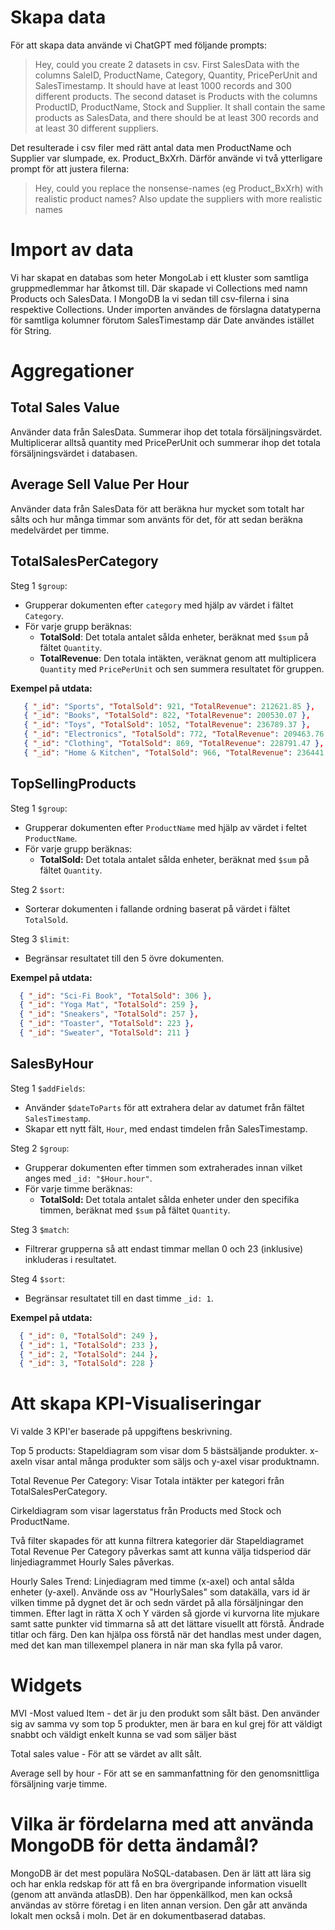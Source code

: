 # Skapa data
För att skapa data använde vi ChatGPT med följande prompts:
> Hey, could you create 2 datasets in csv. First SalesData with the columns SaleID, ProductName, Category, Quantity, PricePerUnit and SalesTimestamp. It should have at least 1000 records and 300 different products. The second dataset is Products with the columns ProductID, ProductName, Stock and Supplier. It shall contain the same products as SalesData, and there should be at least 300 records and at least 30 different suppliers.

Det resulterade i csv filer med rätt antal data men ProductName och Supplier var slumpade, ex. Product_BxXrh. Därför använde vi två ytterligare prompt för att justera filerna:
> Hey, could you replace the nonsense-names (eg Product_BxXrh) with realistic product names?
> Also update the suppliers with more realistic names

# Import av data
Vi har skapat en databas som heter MongoLab i ett kluster som samtliga gruppmedlemmar har åtkomst till. Där skapade vi Collections med namn Products och SalesData. I MongoDB la vi sedan till csv-filerna i sina respektive Collections. Under importen användes de förslagna datatyperna för samtliga kolumner förutom SalesTimestamp där Date användes istället för String.


# Aggregationer
## Total Sales Value
Använder data från SalesData. Summerar ihop det totala försäljningsvärdet. Multiplicerar alltså quantity med PricePerUnit och summerar ihop det totala försäljningsvärdet i databasen.

## Average Sell Value Per Hour
Använder data från SalesData för att beräkna hur mycket som totalt har sålts och hur många timmar som använts för det, för att sedan beräkna medelvärdet per timme.

## TotalSalesPerCategory
Steg 1 `$group`: 
- Grupperar dokumenten efter `category` med hjälp av värdet i fältet `Category`.
- För varje grupp beräknas:
  - **TotalSold**: Det totala antalet sålda enheter, beräknat med `$sum` på fältet `Quantity`.
  - **TotalRevenue**: Den totala intäkten, veräknat genom att multiplicera `Quantity` med `PricePerUnit` och sen summera resultatet för gruppen.

**Exempel på utdata:**
```json
   { "_id": "Sports", "TotalSold": 921, "TotalRevenue": 212621.85 },
   { "_id": "Books", "TotalSold": 822, "TotalRevenue": 200530.07 },
   { "_id": "Toys", "TotalSold": 1052, "TotalRevenue": 236789.37 },
   { "_id": "Electronics", "TotalSold": 772, "TotalRevenue": 209463.76 },
   { "_id": "Clothing", "TotalSold": 869, "TotalRevenue": 228791.47 },
   { "_id": "Home & Kitchen", "TotalSold": 966, "TotalRevenue": 236441.88 }
```

## TopSellingProducts
Steg 1 `$group`: 
- Grupperar dokumenten efter `ProductName` med hjälp av värdet i feltet `ProductName`.
- För varje grupp beräknas:
  - **TotalSold:** Det totala antalet sålda enheter, beräknat med `$sum` på fältet `Quantity`.

Steg 2 `$sort`: 
- Sorterar dokumenten i fallande ordning baserat på värdet i fältet `TotalSold`.

Steg 3 `$limit`:
- Begränsar resultatet till den 5 övre dokumenten.

**Exempel på utdata:**
```json
  { "_id": "Sci-Fi Book", "TotalSold": 306 },
  { "_id": "Yoga Mat", "TotalSold": 259 },
  { "_id": "Sneakers", "TotalSold": 257 },
  { "_id": "Toaster", "TotalSold": 223 },
  { "_id": "Sweater", "TotalSold": 211 }
```

## SalesByHour
Steg 1 `$addFields`:
- Använder `$dateToParts` för att extrahera delar av datumet från fältet `SalesTimestamp`.
- Skapar ett nytt fält, `Hour`, med endast timdelen från SalesTimestamp. 

Steg 2 `$group`: 
- Grupperar dokumenten efter timmen som extraherades innan vilket anges med `_id: "$Hour.hour"`.
- För varje timme beräknas:
  - **TotalSold:** Det totala antalet sålda enheter under den specifika timmen, beräknat med `$sum` på fältet `Quantity`.

Steg 3 `$match`:
- Filtrerar grupperna så att endast timmar mellan 0 och 23 (inklusive) inkluderas i resultatet.
  
Steg 4 `$sort`:
- Begränsar resultatet till en dast timme `_id: 1`.

**Exempel på utdata:**
```json
  { "_id": 0, "TotalSold": 249 },
  { "_id": 1, "TotalSold": 233 },
  { "_id": 2, "TotalSold": 244 },
  { "_id": 3, "TotalSold": 228 }
```

# Att skapa KPI-Visualiseringar
Vi valde 3 KPI'er baserade på uppgiftens beskrivning. 

Top 5 products:
Stapeldiagram som visar dom 5 bästsäljande produkter. x-axeln visar antal många produkter som säljs och y-axel visar produktnamn.

Total Revenue Per Category: Visar Totala intäkter per kategori från TotalSalesPerCategory.

Cirkeldiagram som visar lagerstatus från Products med Stock och ProductName.

Två filter skapades för att kunna filtrera kategorier där Stapeldiagramet Total Revenue Per Category påverkas samt att kunna välja tidsperiod där linjediagrammet Hourly Sales påverkas.

Hourly Sales Trend: Linjediagram med timme (x-axel) och antal sålda enheter (y-axel). Använde oss av "HourlySales" som datakälla, vars id är vilken timme på dygnet det är och sedn värdet på alla försäljningar den timmen. Efter lagt in rätta X och Y värden så gjorde vi kurvorna lite mjukare samt satte punkter vid timmarna så att det lättare visuellt att förstå. Ändrade titlar och färg. Den kan hjälpa oss förstå när det handlas mest under dagen, med det kan man tillexempel planera in när man ska fylla på varor. 


# Widgets

MVI -Most valued Item - det är ju den produkt som sålt bäst. Den använder sig av samma vy som top 5 produkter, men är bara en kul grej för att väldigt snabbt och väldigt enkelt kunna se vad som säljer bäst 

Total sales value - För att se värdet av allt sålt.

Average sell by hour - För att se en sammanfattning för den genomsnittliga försäljning varje timme.

# Vilka är fördelarna med att använda MongoDB för detta ändamål?

MongoDB är det mest populära NoSQL-databasen.  Den är lätt att lära sig och har enkla redskap för att få en bra övergripande information visuellt (genom att använda atlasDB). Den har öppenkällkod, men kan också användas av större företag i en liten annan version. Den går att använda lokalt men också i moln. Det är en dokumentbaserad databas. 
